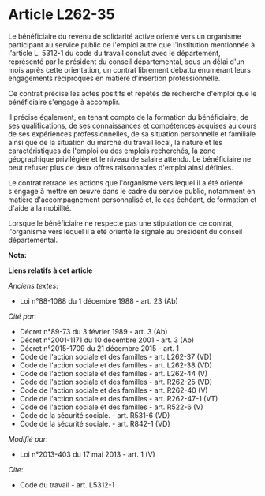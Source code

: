# Article L262-35

Le bénéficiaire du revenu de solidarité active orienté vers un organisme participant au service public de l'emploi autre que
l'institution mentionnée à l'article L. 5312-1 du code du travail conclut avec le département, représenté par le président du
conseil départemental, sous un délai d'un mois après cette orientation, un contrat librement débattu énumérant leurs
engagements réciproques en matière d'insertion professionnelle. 

Ce contrat précise les actes positifs et répétés de recherche d'emploi que le bénéficiaire s'engage à accomplir. 

Il précise également, en tenant compte de la formation du bénéficiaire, de ses qualifications, de ses connaissances et
compétences acquises au cours de ses expériences professionnelles, de sa situation personnelle et familiale ainsi que de la
situation du marché du travail local, la nature et les caractéristiques de l'emploi ou des emplois recherchés, la zone
géographique privilégiée et le niveau de salaire attendu. Le bénéficiaire ne peut refuser plus de deux offres raisonnables
d'emploi ainsi définies. 

Le contrat retrace les actions que l'organisme vers lequel il a été orienté s'engage à mettre en œuvre dans le cadre du
service public, notamment en matière d'accompagnement personnalisé et, le cas échéant, de formation et d'aide à la mobilité. 

Lorsque le bénéficiaire ne respecte pas une stipulation de ce contrat, l'organisme vers lequel il a été orienté le signale au
président du conseil départemental.

**Nota:**



**Liens relatifs à cet article**

_Anciens textes_:

  - Loi n°88-1088 du 1 décembre 1988 - art. 23 (Ab)

_Cité par_:

  - Décret n°89-73 du 3 février 1989 - art. 3 (Ab)
  - Décret n°2001-1171 du 10 décembre 2001 - art. 3 (Ab)
  - Décret n°2015-1709 du 21 décembre 2015 - art. 1
  - Code de l'action sociale et des familles - art. L262-37 (VD)
  - Code de l'action sociale et des familles - art. L262-38 (VD)
  - Code de l'action sociale et des familles - art. L262-44 (V)
  - Code de l'action sociale et des familles - art. R262-25 (VD)
  - Code de l'action sociale et des familles - art. R262-40 (V)
  - Code de l'action sociale et des familles - art. R262-47-1 (VT)
  - Code de l'action sociale et des familles - art. R522-6 (V)
  - Code de la sécurité sociale. - art. R531-6 (VD)
  - Code de la sécurité sociale. - art. R842-1 (VD)

_Modifié par_:

  - Loi n°2013-403 du 17 mai 2013 - art. 1 (V)

_Cite_:

  - Code du travail - art. L5312-1
